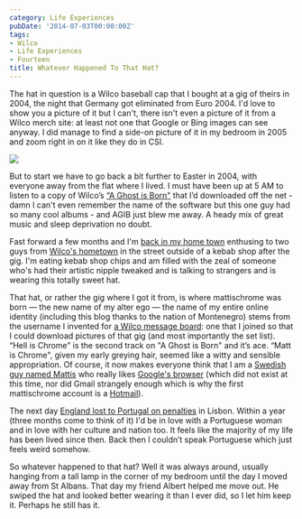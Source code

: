 ```yaml
---
category: Life Experiences
pubDate: '2014-07-03T00:00:00Z'
tags:
- Wilco
- Life Experiences
- Fourteen
title: Whatever Happened To That Hat?
---
```

The hat in question is a Wilco baseball cap that I bought at a gig of theirs in 2004, the night that Germany got eliminated from Euro 2004. I'd love to show you a picture of it but I can't, there isn't even a picture of it from a Wilco merch site: at least not one that Google or Bing images can see anyway. I did manage to find a side-on picture of it in my bedroom in 2005 and zoom right in on it like they do in CSI.

![](../../assets/images/other/That-Hat.jpg)

But to start we have to go back a bit further to Easter in 2004, with everyone away from the flat where I lived. I must have been up at 5 AM to listen to a copy of Wilco’s [“A Ghost is Born"](http://en.wikipedia.org/wiki/A_Ghost_Is_Born) that I’d downloaded off the net - damn I can't even remember the name of the software but this one guy had so many cool albums - and AGIB just blew me away. A heady mix of great music and sleep deprivation no doubt.

Fast forward a few months and I'm [back in my home town](http://www.wedgewood-rooms.co.uk) enthusing to two guys from [Wilco's hometown](http://www.choosechicago.com) in the street outside of a kebab shop after the gig. I'm eating kebab shop chips and am filled with the zeal of someone who's had their artistic nipple tweaked and is talking to strangers and is wearing this totally sweet hat.

That hat, or rather the gig where I got it from, is where mattischrome was born — the new name of my alter ego — the name of my entire online identity (including this blog thanks to the nation of Montenegro) stems from the username I invented for [a Wilco message board](http://forums.viachicago.org): one that I joined so that I could download pictures of that gig (and most importantly the set list). “Hell is Chrome” is the second track on "A Ghost is Born" and it’s ace. “Matt is Chrome", given my early greying hair, seemed like a witty and sensible appropriation. Of course, it now makes everyone think that I am a [Swedish guy named Mattis](http://www.thinkbabynames.com/meaning/1/Matti) who really likes [Google's browser](https://www.google.com/chrome/browser/) (which did not exist at this time, nor did Gmail strangely enough which is why the first mattischrome account is a [Hotmail](http://mashable.com/category/hotmail/)).

The next day [England lost to Portugal on penalties](http://news.bbc.co.uk/sport1/hi/football/euro_2004/3830451.stm) in Lisbon. Within a year (three months come to think of it) I'd be in love with a Portuguese woman and in love with her culture and nation too. It feels like the majority of my life has been lived since then. Back then I couldn’t speak Portuguese which just feels weird somehow.

So whatever happened to that hat? Well it was always around, usually hanging from a tall lamp in the corner of my bedroom until the day I moved away from St Albans. That day my friend Albert helped me move out. He swiped the hat and looked better wearing it than I ever did, so I let him keep it. Perhaps he still has it.